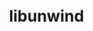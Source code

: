---
title: "libunwind"
layout: cache
categories: [package, develop-2025-05-18]
meta: {"compilers": ["cce@18.0.0", "gcc@11.1.0", "gcc@11.4.0", "gcc@13.2.0", "gcc@7.3.1", "gcc@7.5.0", "intel-oneapi-compilers@2025.1.0"], "num_specs": 12, "num_specs_by_stack": {"data-vis-sdk": 1, "e4s": 1, "e4s-cray-rhel": 1, "e4s-neoverse-v2": 2, "e4s-oneapi": 1, "e4s-rocm-external": 2, "hep": 1, "ml-linux-x86_64-rocm": 1, "radiuss": 1, "radiuss-aws": 1, "radiuss-aws-aarch64": 1, "root": 12, "tutorial": 1}, "oss": ["amzn2", "rhel8", "ubuntu18.04", "ubuntu20.04", "ubuntu22.04", "ubuntu24.04"], "platforms": ["linux"], "stacks": ["data-vis-sdk", "e4s", "e4s-cray-rhel", "e4s-neoverse-v2", "e4s-oneapi", "e4s-rocm-external", "hep", "ml-linux-x86_64-rocm", "radiuss", "radiuss-aws", "radiuss-aws-aarch64", "root", "tutorial"], "targets": ["aarch64", "neoverse_v2", "x86_64_v3"], "versions": ["1.7.2", "1.8.1"]}
spec_details: [{"compiler": "intel-oneapi-compilers@2025.1.0", "hash": "5cyge4luhh7deamkxugoqgfycrmjvpdk", "os": "ubuntu22.04", "platform": "linux", "size": "-", "stacks": ["e4s-oneapi", "root"], "target": "x86_64_v3", "variants": ["~block_signals", "build_system=autotools", "components:=none", "~conservative_checks", "~cxx_exceptions", "~debug", "~debug_frame", "+docs", "libs:=shared,static", "+pic", "+tests", "+weak_backtrace", "+xz", "~zlib"], "versions": ["1.8.1"]}, {"compiler": "gcc@11.4.0", "hash": "5gfqivbfctwewq72dtwva44snwrgefur", "os": "ubuntu22.04", "platform": "linux", "size": "-", "stacks": ["e4s-rocm-external", "hep", "root", "tutorial"], "target": "x86_64_v3", "variants": ["~block_signals", "build_system=autotools", "components:=none", "~conservative_checks", "~cxx_exceptions", "~debug", "~debug_frame", "+docs", "libs:=shared,static", "~pic", "+tests", "+weak_backtrace", "~xz", "~zlib"], "versions": ["1.8.1"]}, {"compiler": "gcc@11.4.0", "hash": "6eoqiy23y32u77fwo5sle4i3cm24bvue", "os": "ubuntu22.04", "platform": "linux", "size": "-", "stacks": ["e4s", "root"], "target": "x86_64_v3", "variants": ["~block_signals", "build_system=autotools", "components:=none", "~conservative_checks", "~cxx_exceptions", "~debug", "~debug_frame", "+docs", "libs:=shared,static", "+pic", "+tests", "+weak_backtrace", "+xz", "~zlib"], "versions": ["1.8.1"]}, {"compiler": "gcc@11.4.0", "hash": "bjjml6de6phokjap6d5bv5w2kjpyvjco", "os": "ubuntu22.04", "platform": "linux", "size": "-", "stacks": ["e4s-neoverse-v2", "root"], "target": "neoverse_v2", "variants": ["~block_signals", "build_system=autotools", "components:=none", "~conservative_checks", "~cxx_exceptions", "~debug", "~debug_frame", "+docs", "libs:=shared,static", "~pic", "+tests", "+weak_backtrace", "~xz", "~zlib"], "versions": ["1.7.2"]}, {"compiler": "gcc@11.4.0", "hash": "jslrqbz6ybl7cq3psxocc5elqruuvyz5", "os": "ubuntu22.04", "platform": "linux", "size": "-", "stacks": ["e4s-rocm-external", "root"], "target": "x86_64_v3", "variants": ["~block_signals", "build_system=autotools", "components:=none", "~conservative_checks", "~cxx_exceptions", "~debug", "~debug_frame", "+docs", "libs:=shared,static", "~pic", "+tests", "+weak_backtrace", "+xz", "~zlib"], "versions": ["1.8.1"]}, {"compiler": "gcc@7.3.1", "hash": "k2rnfs2azar4bgaq2ige5sm3m6rldzcg", "os": "amzn2", "platform": "linux", "size": "-", "stacks": ["radiuss-aws-aarch64", "root"], "target": "aarch64", "variants": ["~block_signals", "build_system=autotools", "components:=none", "~conservative_checks", "~cxx_exceptions", "~debug", "~debug_frame", "+docs", "libs:=shared,static", "~pic", "+tests", "+weak_backtrace", "~xz", "~zlib"], "versions": ["1.7.2"]}, {"compiler": "cce@18.0.0", "hash": "kqw5evhmuiyayu3fo7ery7k33crqghgq", "os": "rhel8", "platform": "linux", "size": "-", "stacks": ["e4s-cray-rhel", "root"], "target": "x86_64_v3", "variants": ["~block_signals", "build_system=autotools", "components:=none", "~conservative_checks", "~cxx_exceptions", "~debug", "~debug_frame", "+docs", "libs:=shared,static", "~pic", "+tests", "+weak_backtrace", "~xz", "~zlib"], "versions": ["1.8.1"]}, {"compiler": "gcc@7.5.0", "hash": "lvbqw3frglm3ofvouu6gha5oenusyrgx", "os": "ubuntu18.04", "platform": "linux", "size": "-", "stacks": ["radiuss", "root"], "target": "x86_64_v3", "variants": ["~block_signals", "build_system=autotools", "components:=none", "~conservative_checks", "~cxx_exceptions", "~debug", "~debug_frame", "+docs", "libs:=shared,static", "~pic", "+tests", "+weak_backtrace", "~xz", "~zlib"], "versions": ["1.8.1"]}, {"compiler": "gcc@7.3.1", "hash": "q33fc2sy6chxc2r4th2q267cofdylgzq", "os": "amzn2", "platform": "linux", "size": "-", "stacks": ["radiuss-aws", "root"], "target": "x86_64_v3", "variants": ["~block_signals", "build_system=autotools", "components:=none", "~conservative_checks", "~cxx_exceptions", "~debug", "~debug_frame", "+docs", "libs:=shared,static", "~pic", "+tests", "+weak_backtrace", "~xz", "~zlib"], "versions": ["1.8.1"]}, {"compiler": "gcc@11.1.0", "hash": "up2hdpacm2htei2vkgexkxzfkgcoz5qh", "os": "ubuntu20.04", "platform": "linux", "size": "-", "stacks": ["data-vis-sdk", "root"], "target": "x86_64_v3", "variants": ["~block_signals", "build_system=autotools", "components:=none", "~conservative_checks", "~cxx_exceptions", "~debug", "~debug_frame", "+docs", "libs:=shared,static", "~pic", "+tests", "+weak_backtrace", "~xz", "~zlib"], "versions": ["1.8.1"]}, {"compiler": "gcc@11.4.0", "hash": "vqu3sxjqyt6ns2i3avxeqs5ntnanl7pv", "os": "ubuntu22.04", "platform": "linux", "size": "-", "stacks": ["e4s-neoverse-v2", "root"], "target": "neoverse_v2", "variants": ["~block_signals", "build_system=autotools", "components:=none", "~conservative_checks", "~cxx_exceptions", "~debug", "~debug_frame", "+docs", "libs:=shared,static", "~pic", "+tests", "+weak_backtrace", "+xz", "~zlib"], "versions": ["1.7.2"]}, {"compiler": "gcc@13.2.0", "hash": "xfnp4d7bz6fvcav6aqhkdh2talujchxd", "os": "ubuntu24.04", "platform": "linux", "size": "-", "stacks": ["ml-linux-x86_64-rocm", "root"], "target": "x86_64_v3", "variants": ["~block_signals", "build_system=autotools", "components:=none", "~conservative_checks", "~cxx_exceptions", "~debug", "~debug_frame", "+docs", "libs:=shared,static", "~pic", "+tests", "+weak_backtrace", "~xz", "~zlib"], "versions": ["1.8.1"]}]
---